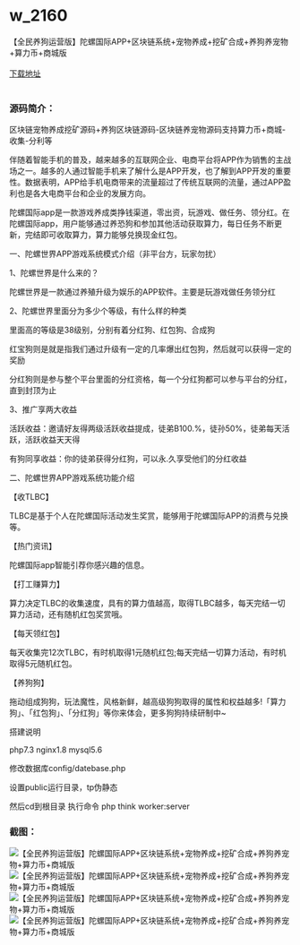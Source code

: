 # w_2160
【全民养狗运营版】陀螺国际APP+区块链系统+宠物养成+挖矿合成+养狗养宠物+算力币+商城版
<br/></br>
[下载地址](https://www.uuid2.com/2160.html "下载地址")
<br/></br>
<h3>源码简介：</h3>
<p>区块链宠物养成挖矿源码+养狗区块链源码-区块链养宠物源码支持算力币+商城-收集-分利等<p>
<p>伴随着智能手机的普及，越来越多的互联网企业、电商平台将APP作为销售的主战场之一。越多的人通过智能手机来了解什么是APP开发，也了解到APP开发的重要性。数据表明，APP给手机电商带来的流量超过了传统互联网的流量，通过APP盈利也是各大电商平台和企业的发展方向。<p>
<p>陀螺国际app是一款游戏养成类挣钱渠道，零出资，玩游戏、做任务、领分红。在陀螺国际app，用户能够通过养恐狗和参加其他活动获取算力，每日任务不断更新，完结即可收取算力，算力能够兑换现金红包。<p>
<p>一、陀螺世界APP游戏系统模式介绍（非平台方，玩家勿扰）<p>
<p>1、陀螺世界是什么来的？<p>
<p>陀螺世界是一款通过养殖升级为娱乐的APP软件。主要是玩游戏做任务领分红<p>
<p>2、陀螺世界里面分为多少个等级，有什么样的种类<p>
<p>里面高的等级是38级别，分别有着分红狗、红包狗、合成狗<p>
<p>红宝狗则是就是指我们通过升级有一定的几率爆出红包狗，然后就可以获得一定的奖励<p>
<p>分红狗则是参与整个平台里面的分红资格，每一个分红狗都可以参与平台的分红，直到封顶为止<p>
<p>3、推广享两大收益<p>
<p>活跃收益：邀请好友得两级活跃收益提成，徒弟B100.%，徒孙50%，徒弟每天活跃，活跃收益天天得<p>
<p>有狗同享收益：你的徒弟获得分红狗，可以永.久享受他们的分红收益<p>
<p>二、陀螺世界APP游戏系统功能介绍<p>
<p>【收TLBC】<p>
<p>TLBC是基于个人在陀螺国际活动发生奖赏，能够用于陀螺国际APP的消费与兑换等。<p>
<p>【热门资讯】<p>
<p>陀螺国际app智能引荐你感兴趣的信息。<p>
<p>【打工赚算力】<p>
<p>算力决定TLBC的收集速度，具有的算力值越高，取得TLBC越多，每天完结一切算力活动，还有随机红包奖赏哦。<p>
<p>【每天领红包】<p>
<p>每天收集完12次TLBC，有时机取得1元随机红包;每天完结一切算力活动，有时机取得5元随机红包。<p>
<p>【养狗狗】<p>
<p>拖动组成狗狗，玩法魔性，风格新鲜，越高级狗狗取得的属性和权益越多!「算力狗」、「红包狗」、「分红狗」等你来体会，更多狗狗持续研制中~<p>
<p>搭建说明<p>
<p>php7.3 nginx1.8 mysql5.6 <p>
<p>修改数据库config/datebase.php <p>
<p>设置public运行目录，tp伪静态<p>
<p>然后cd到根目录  执行命令 php think worker:server<p>
<h3>截图：</h3>
<img src="https://www.uuid2.com/wp-content/uploads/img/202206/8e7e40a629.gif" alt="【全民养狗运营版】陀螺国际APP+区块链系统+宠物养成+挖矿合成+养狗养宠物+算力币+商城版"><img src="https://www.uuid2.com/wp-content/uploads/img/202206/18ee549444.png" alt="【全民养狗运营版】陀螺国际APP+区块链系统+宠物养成+挖矿合成+养狗养宠物+算力币+商城版"><img src="https://www.uuid2.com/wp-content/uploads/img/202206/6870936248.png" alt="【全民养狗运营版】陀螺国际APP+区块链系统+宠物养成+挖矿合成+养狗养宠物+算力币+商城版"><img src="https://www.uuid2.com/wp-content/uploads/img/202206/6870936788.png" alt="【全民养狗运营版】陀螺国际APP+区块链系统+宠物养成+挖矿合成+养狗养宠物+算力币+商城版">
